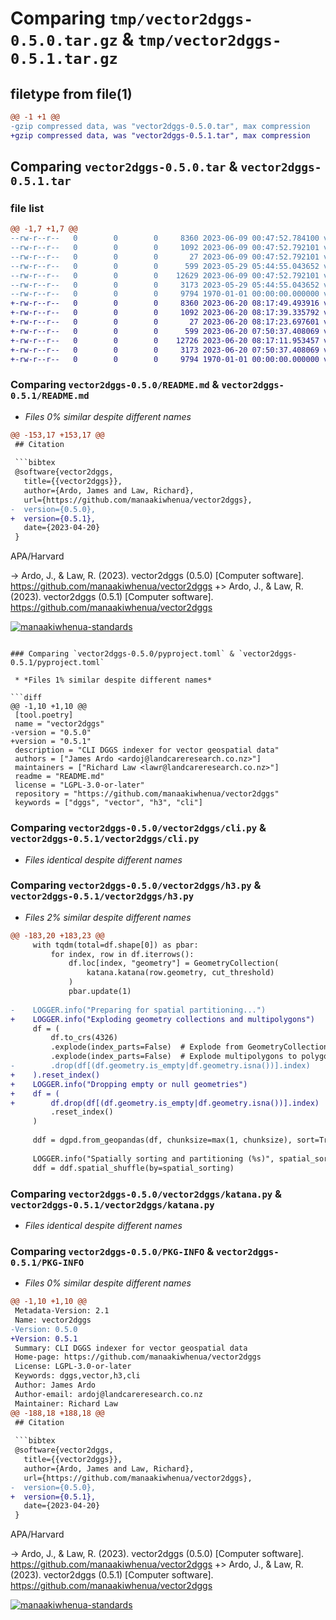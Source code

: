 # Comparing `tmp/vector2dggs-0.5.0.tar.gz` & `tmp/vector2dggs-0.5.1.tar.gz`

## filetype from file(1)

```diff
@@ -1 +1 @@
-gzip compressed data, was "vector2dggs-0.5.0.tar", max compression
+gzip compressed data, was "vector2dggs-0.5.1.tar", max compression
```

## Comparing `vector2dggs-0.5.0.tar` & `vector2dggs-0.5.1.tar`

### file list

```diff
@@ -1,7 +1,7 @@
--rw-r--r--   0        0        0     8360 2023-06-09 00:47:52.784100 vector2dggs-0.5.0/README.md
--rw-r--r--   0        0        0     1092 2023-06-09 00:47:52.792101 vector2dggs-0.5.0/pyproject.toml
--rw-r--r--   0        0        0       27 2023-06-09 00:47:52.792101 vector2dggs-0.5.0/vector2dggs/__init__.py
--rw-r--r--   0        0        0      599 2023-05-29 05:44:55.043652 vector2dggs-0.5.0/vector2dggs/cli.py
--rw-r--r--   0        0        0    12629 2023-06-09 00:47:52.792101 vector2dggs-0.5.0/vector2dggs/h3.py
--rw-r--r--   0        0        0     3173 2023-05-29 05:44:55.043652 vector2dggs-0.5.0/vector2dggs/katana.py
--rw-r--r--   0        0        0     9794 1970-01-01 00:00:00.000000 vector2dggs-0.5.0/PKG-INFO
+-rw-r--r--   0        0        0     8360 2023-06-20 08:17:49.493916 vector2dggs-0.5.1/README.md
+-rw-r--r--   0        0        0     1092 2023-06-20 08:17:39.335792 vector2dggs-0.5.1/pyproject.toml
+-rw-r--r--   0        0        0       27 2023-06-20 08:17:23.697601 vector2dggs-0.5.1/vector2dggs/__init__.py
+-rw-r--r--   0        0        0      599 2023-06-20 07:50:37.408069 vector2dggs-0.5.1/vector2dggs/cli.py
+-rw-r--r--   0        0        0    12726 2023-06-20 08:17:11.953457 vector2dggs-0.5.1/vector2dggs/h3.py
+-rw-r--r--   0        0        0     3173 2023-06-20 07:50:37.408069 vector2dggs-0.5.1/vector2dggs/katana.py
+-rw-r--r--   0        0        0     9794 1970-01-01 00:00:00.000000 vector2dggs-0.5.1/PKG-INFO
```

### Comparing `vector2dggs-0.5.0/README.md` & `vector2dggs-0.5.1/README.md`

 * *Files 0% similar despite different names*

```diff
@@ -153,17 +153,17 @@
 ## Citation
 
 ```bibtex
 @software{vector2dggs,
   title={{vector2dggs}},
   author={Ardo, James and Law, Richard},
   url={https://github.com/manaakiwhenua/vector2dggs},
-  version={0.5.0},
+  version={0.5.1},
   date={2023-04-20}
 }
 ```
 
 APA/Harvard
 
-> Ardo, J., & Law, R. (2023). vector2dggs (0.5.0) [Computer software]. https://github.com/manaakiwhenua/vector2dggs
+> Ardo, J., & Law, R. (2023). vector2dggs (0.5.1) [Computer software]. https://github.com/manaakiwhenua/vector2dggs
 
 [![manaakiwhenua-standards](https://github.com/manaakiwhenua/vector2dggs/workflows/manaakiwhenua-standards/badge.svg)](https://github.com/manaakiwhenua/manaakiwhenua-standards)
```

### Comparing `vector2dggs-0.5.0/pyproject.toml` & `vector2dggs-0.5.1/pyproject.toml`

 * *Files 1% similar despite different names*

```diff
@@ -1,10 +1,10 @@
 [tool.poetry]
 name = "vector2dggs"
-version = "0.5.0"
+version = "0.5.1"
 description = "CLI DGGS indexer for vector geospatial data"
 authors = ["James Ardo <ardoj@landcareresearch.co.nz>"]
 maintainers = ["Richard Law <lawr@landcareresearch.co.nz>"]
 readme = "README.md"
 license = "LGPL-3.0-or-later"
 repository = "https://github.com/manaakiwhenua/vector2dggs"
 keywords = ["dggs", "vector", "h3", "cli"]
```

### Comparing `vector2dggs-0.5.0/vector2dggs/cli.py` & `vector2dggs-0.5.1/vector2dggs/cli.py`

 * *Files identical despite different names*

### Comparing `vector2dggs-0.5.0/vector2dggs/h3.py` & `vector2dggs-0.5.1/vector2dggs/h3.py`

 * *Files 2% similar despite different names*

```diff
@@ -183,20 +183,23 @@
     with tqdm(total=df.shape[0]) as pbar:
         for index, row in df.iterrows():
             df.loc[index, "geometry"] = GeometryCollection(
                 katana.katana(row.geometry, cut_threshold)
             )
             pbar.update(1)
 
-    LOGGER.info("Preparing for spatial partitioning...")
+    LOGGER.info("Exploding geometry collections and multipolygons")
     df = (
         df.to_crs(4326)
         .explode(index_parts=False)  # Explode from GeometryCollection
         .explode(index_parts=False)  # Explode multipolygons to polygons
-        .drop(df[(df.geometry.is_empty|df.geometry.isna())].index)
+    ).reset_index()
+    LOGGER.info("Dropping empty or null geometries")
+    df = (
+        df.drop(df[(df.geometry.is_empty|df.geometry.isna())].index)
         .reset_index()
     )
 
     ddf = dgpd.from_geopandas(df, chunksize=max(1, chunksize), sort=True)
 
     LOGGER.info("Spatially sorting and partitioning (%s)", spatial_sorting)
     ddf = ddf.spatial_shuffle(by=spatial_sorting)
```

### Comparing `vector2dggs-0.5.0/vector2dggs/katana.py` & `vector2dggs-0.5.1/vector2dggs/katana.py`

 * *Files identical despite different names*

### Comparing `vector2dggs-0.5.0/PKG-INFO` & `vector2dggs-0.5.1/PKG-INFO`

 * *Files 0% similar despite different names*

```diff
@@ -1,10 +1,10 @@
 Metadata-Version: 2.1
 Name: vector2dggs
-Version: 0.5.0
+Version: 0.5.1
 Summary: CLI DGGS indexer for vector geospatial data
 Home-page: https://github.com/manaakiwhenua/vector2dggs
 License: LGPL-3.0-or-later
 Keywords: dggs,vector,h3,cli
 Author: James Ardo
 Author-email: ardoj@landcareresearch.co.nz
 Maintainer: Richard Law
@@ -188,18 +188,18 @@
 ## Citation
 
 ```bibtex
 @software{vector2dggs,
   title={{vector2dggs}},
   author={Ardo, James and Law, Richard},
   url={https://github.com/manaakiwhenua/vector2dggs},
-  version={0.5.0},
+  version={0.5.1},
   date={2023-04-20}
 }
 ```
 
 APA/Harvard
 
-> Ardo, J., & Law, R. (2023). vector2dggs (0.5.0) [Computer software]. https://github.com/manaakiwhenua/vector2dggs
+> Ardo, J., & Law, R. (2023). vector2dggs (0.5.1) [Computer software]. https://github.com/manaakiwhenua/vector2dggs
 
 [![manaakiwhenua-standards](https://github.com/manaakiwhenua/vector2dggs/workflows/manaakiwhenua-standards/badge.svg)](https://github.com/manaakiwhenua/manaakiwhenua-standards)
```

